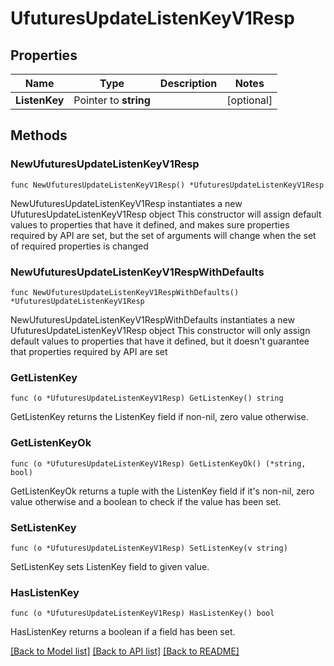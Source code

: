 # UfuturesUpdateListenKeyV1Resp

## Properties

Name | Type | Description | Notes
------------ | ------------- | ------------- | -------------
**ListenKey** | Pointer to **string** |  | [optional] 

## Methods

### NewUfuturesUpdateListenKeyV1Resp

`func NewUfuturesUpdateListenKeyV1Resp() *UfuturesUpdateListenKeyV1Resp`

NewUfuturesUpdateListenKeyV1Resp instantiates a new UfuturesUpdateListenKeyV1Resp object
This constructor will assign default values to properties that have it defined,
and makes sure properties required by API are set, but the set of arguments
will change when the set of required properties is changed

### NewUfuturesUpdateListenKeyV1RespWithDefaults

`func NewUfuturesUpdateListenKeyV1RespWithDefaults() *UfuturesUpdateListenKeyV1Resp`

NewUfuturesUpdateListenKeyV1RespWithDefaults instantiates a new UfuturesUpdateListenKeyV1Resp object
This constructor will only assign default values to properties that have it defined,
but it doesn't guarantee that properties required by API are set

### GetListenKey

`func (o *UfuturesUpdateListenKeyV1Resp) GetListenKey() string`

GetListenKey returns the ListenKey field if non-nil, zero value otherwise.

### GetListenKeyOk

`func (o *UfuturesUpdateListenKeyV1Resp) GetListenKeyOk() (*string, bool)`

GetListenKeyOk returns a tuple with the ListenKey field if it's non-nil, zero value otherwise
and a boolean to check if the value has been set.

### SetListenKey

`func (o *UfuturesUpdateListenKeyV1Resp) SetListenKey(v string)`

SetListenKey sets ListenKey field to given value.

### HasListenKey

`func (o *UfuturesUpdateListenKeyV1Resp) HasListenKey() bool`

HasListenKey returns a boolean if a field has been set.


[[Back to Model list]](../README.md#documentation-for-models) [[Back to API list]](../README.md#documentation-for-api-endpoints) [[Back to README]](../README.md)


